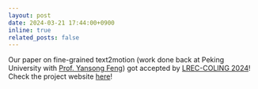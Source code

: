 ```yaml
---
layout: post
date: 2024-03-21 17:44:00+0900
inline: true
related_posts: false
---
```


Our paper on fine-grained text2motion (work done back at Peking University with [Prof. Yansong Feng](https://sites.google.com/site/ysfeng/home)) got accepted by [LREC-COLING 2024](https://lrec-coling-2024.org)! Check the project website [here](https://kunhangl.github.io/finemotiondiffuse/)!